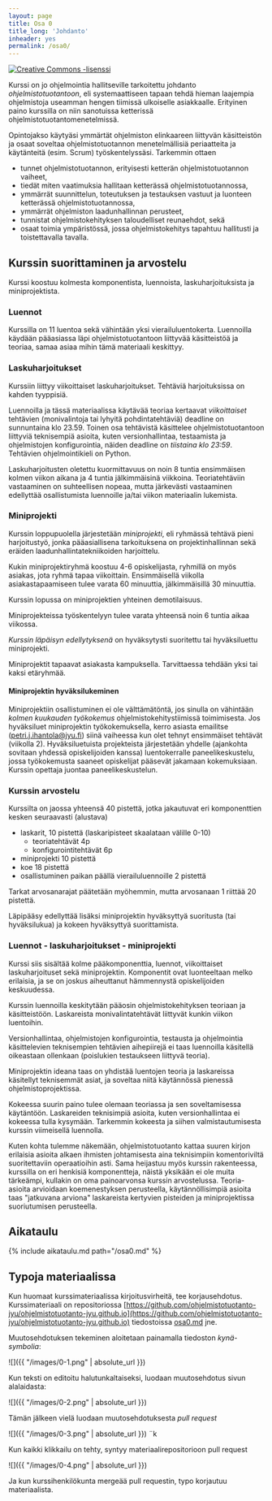 ```yaml
---
layout: page
title: Osa 0
title_long: 'Johdanto'
inheader: yes
permalink: /osa0/
---
```


<a rel="license" href="http://creativecommons.org/licenses/by-nc-sa/3.0/">
  <img alt="Creative Commons -lisenssi" style="border-width:0" src="https://i.creativecommons.org/l/by-nc-sa/3.0/88x31.png"
  />
</a>

Kurssi on jo ohjelmointia hallitseville tarkoitettu johdanto _ohjelmistotuotantoon_, eli systemaattiseen tapaan tehdä hieman laajempia ohjelmistoja useamman hengen tiimissä ulkoiselle asiakkaalle. Erityinen paino kurssilla on niin sanotuissa ketterissä ohjelmistotuotantomenetelmissä.

Opintojakso käytyäsi ymmärtät ohjelmiston elinkaareen liittyvän käsitteistön ja osaat soveltaa ohjelmistotuotannon menetelmällisiä periaatteita ja käytänteitä (esim. Scrum) työskentelyssäsi. Tarkemmin ottaen

- tunnet ohjelmistotuotannon, erityisesti ketterän ohjelmistotuotannon vaiheet,
- tiedät miten vaatimuksia hallitaan ketterässä ohjelmistotuotannossa,
- ymmärrät suunnittelun, toteutuksen ja testauksen vastuut ja luonteen ketterässä ohjelmistotuotannossa,
- ymmärrät ohjelmiston laadunhallinnan perusteet,
- tunnistat ohjelmistokehityksen taloudelliset reunaehdot, sekä
- osaat toimia ympäristössä, jossa ohjelmistokehitys tapahtuu hallitusti ja toistettavalla tavalla.

## Kurssin suorittaminen ja arvostelu

Kurssi koostuu kolmesta komponentista, luennoista, laskuharjoituksista ja miniprojektista.

### Luennot

Kurssilla on 11 luentoa sekä vähintään yksi vierailuluentokerta. Luennoilla käydään pääasiassa läpi ohjelmistotuotantoon liittyvää käsitteistöä ja teoriaa, samaa asiaa mihin tämä materiaali keskittyy.


### Laskuharjoitukset

Kurssiin liittyy viikoittaiset laskuharjoitukset. Tehtäviä harjoituksissa on kahden tyyppisiä.

Luennoilla ja tässä materiaalissa käytävää teoriaa kertaavat _viikoittaiset_ tehtävien (monivalintoja tai lyhyitä pohdintatehtäviä) deadline on sunnuntaina klo 23.59.
Toinen osa tehtävistä käsittelee ohjelmistotuotantoon liittyviä teknisempiä asioita, kuten versionhallintaa, testaamista ja ohjelmistojen konfigurointia, näiden deadline on _tiistaina klo 23:59_. Tehtävien ohjelmointikieli on Python.

Laskuharjoitusten oletettu kuormittavuus on noin 8 tuntia ensimmäisen kolmen viikon aikana ja 4 tuntia jälkimmäisinä viikkoina. Teoriatehtäviin vastaaminen on suhteellisen nopeaa, mutta järkevästi vastaaminen edellyttää osallistumista luennoille ja/tai viikon materiaalin lukemista.


### Miniprojekti

Kurssin loppupuolella järjestetään _miniprojekti_, eli ryhmässä tehtävä pieni harjoitustyö, jonka pääasiallisena tarkoituksena on projektinhallinnan sekä eräiden laadunhallintatekniikoiden harjoittelu.

Kukin miniprojektiryhmä koostuu 4-6 opiskelijasta, ryhmillä on myös asiakas, jota ryhmä tapaa viikoittain. Ensimmäisellä viikolla asiakastapaamiseen tulee varata 60 minuuttia, jälkimmäisillä 30 minuuttia.

Kurssin lopussa on miniprojektien yhteinen demotilaisuus.

Miniprojekteissa työskentelyyn tulee varata yhteensä noin 6 tuntia aikaa viikossa.

_Kurssin läpäisyn edellytyksenä_ on hyväksytysti suoritettu tai hyväksiluettu miniprojekti.

Miniprojektit tapaavat asiakasta kampuksella. Tarvittaessa tehdään yksi tai kaksi etäryhmää.


#### Miniprojektin hyväksilukeminen

Miniprojektiin osallistuminen ei ole välttämätöntä, jos sinulla on vähintään _kolmen kuukauden työkokemus_ ohjelmistokehitystiimissä toimimisesta. Jos hyväksiluet miniprojektin työkokemuksella, kerro asiasta emailitse (petri.j.ihantola@jyu.fi) siinä vaiheessa kun olet tehnyt ensimmäiset tehtävät (viikolla 2). Hyväksiluetuista projekteista järjestetään yhdelle (ajankohta sovitaan yhdessä opiskelijoiden kanssa) luentokerralle paneelikeskustelu, jossa työkokemusta saaneet opiskelijat pääsevät jakamaan kokemuksiaan. Kurssin opettaja juontaa paneelikeskustelun.

### Kurssin arvostelu

Kurssilta on jaossa yhteensä 40 pistettä, jotka jakautuvat eri komponenttien kesken seuraavasti (alustava)

- laskarit, 10 pistettä (laskaripisteet skaalataan välille 0-10)
  - teoriatehtävät 4p
  - konfigurointitehtävät 6p
- miniprojekti 10 pistettä
- koe 18 pistettä
- osallistuminen paikan päällä vierailuluennoille 2 pistettä

Tarkat arvosanarajat päätetään myöhemmin, mutta arvosanaan 1 riittää 20 pistettä.

Läpipääsy edellyttää lisäksi miniprojektin hyväksyttyä suoritusta (tai hyväksilukua) ja kokeen hyväksyttyä suorittamista. 

### Luennot - laskuharjoitukset - miniprojekti

Kurssi siis sisältää kolme pääkomponenttia, luennot, viikoittaiset laskuharjoituset sekä miniprojektin. Komponentit ovat luonteeltaan melko erilaisia, ja se on joskus aiheuttanut hämmennystä opiskelijoiden keskuudessa.

Kurssin luennoilla keskitytään pääosin ohjelmistokehityksen teoriaan ja käsitteistöön. Laskareista monivalintatehtävät liittyvät kunkin viikon luentoihin.

Versionhallintaa, ohjelmistojen konfigurointia, testausta ja ohjelmointia käsittelevien teknisempien tehtävien aihepiirejä ei taas luennoilla käsitellä oikeastaan ollenkaan (poislukien testaukseen liittyvä teoria).

Miniprojektin ideana taas on yhdistää luentojen teoria ja laskareissa käsitellyt teknisemmät asiat, ja soveltaa niitä käytännössä pienessä ohjelmistoprojektissa.

Kokeessa suurin paino tulee olemaan teoriassa ja sen soveltamisessa käytäntöön. Laskareiden teknisimpiä asioita, kuten versionhallintaa ei kokeessa tulla kysymään. Tarkemmin kokeesta ja siihen valmistautumisesta kurssin viimeisellä luennolla.

Kuten kohta tulemme näkemään, ohjelmistotuotanto kattaa suuren kirjon erilaisia asioita alkaen ihmisten johtamisesta aina teknisimpiin komentoriviltä suoritettaviin operaatioihin asti. Sama heijastuu myös kurssin rakenteessa, kurssilla on eri henkisiä komponentteja, näistä yksikään ei ole muita tärkeämpi, kullakin on oma painoarvonsa kurssin arvostelussa. Teoria-asioita arvioidaan koemenestyksen perusteella, käytännöllisimpiä asioita taas "jatkuvana arviona" laskareista kertyvien pisteiden ja miniprojektissa suoriutumisen perusteella.

## Aikataulu

{% include aikataulu.md path="/osa0.md" %}

## Typoja materiaalissa

Kun huomaat kurssimateriaalissa kirjoitusvirheitä, tee korjausehdotus. Kurssimateriaali on repositoriossa
[https://github.com/ohjelmistotuotanto-jyu/ohjelmistotuotanto-jyu.github.io](https://github.com/ohjelmistotuotanto-jyu/ohjelmistotuotanto-jyu.github.io) tiedostoissa [osa0.md](https://github.com/ohjelmistotuotanto-jyu/ohjelmistotuotanto-jyu.github.io/blob/master/osa0.md) jne.

Muutosehdotuksen tekeminen aloitetaan painamalla tiedoston _kynä-symbolia_:

![]({{ "/images/0-1.png" | absolute_url }})

Kun teksti on editoitu halutunkaltaiseksi, luodaan muutosehdotus sivun alalaidasta:

![]({{ "/images/0-2.png" | absolute_url }})

Tämän jälkeen vielä luodaan muutosehdotuksesta _pull request_

![]({{ "/images/0-3.png" | absolute_url }})
¨k

Kun kaikki klikkailu on tehty, syntyy materiaalirepositorioon pull request

![]({{ "/images/0-4.png" | absolute_url }})

Ja kun kurssihenkilökunta mergeää pull requestin, typo korjautuu materiaalista.
